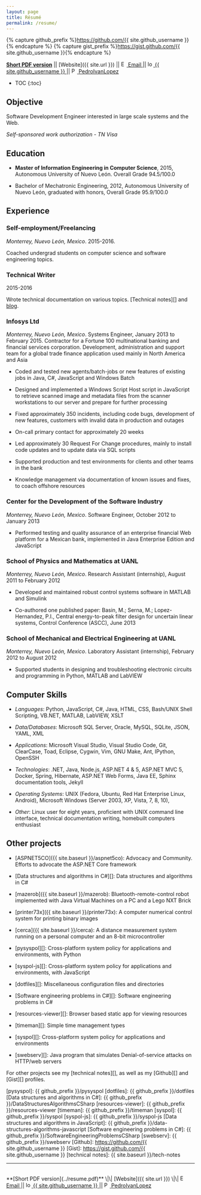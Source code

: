 ```yaml
---
layout: page
title: Résumé
permalink: /resume/
---
```


{% capture github_prefix %}https://github.com/{{ site.github_username }}{% endcapture %}
{% capture gist_prefix %}https://gist.github.com/{{ site.github_username }}{% endcapture %}

**[Short PDF version](../resume.pdf)**  \|\| [Website]({{ site.url }}) \|\| <a href="mailto:{{ site.email }}" alt="Email" title="Email">
    <img class="icon" src="{{ site.baseurl }}/{{ site.images_dir }}/buttons/email.png" alt="Email" title="Email" height="15px" width="15px" />
    <span class="username">Email</span>
</a> || <a href="https://github.com/{{ site.github_username }}" title="lopezpdvn@github.com">
  <img class="icon" src="{{ site.baseurl }}/{{ site.images_dir }}/buttons/github.png" alt="lopezpdvn@github.com" title="lopezpdvn@github.com" height="15px" width="15px" />
  <span class="username">{{ site.github_username }}</span>
</a> || <a href="https://www.linkedin.com/in/pedroivanlopez" alt="PedroIvanLopez@linkedin" title="PedroIvanLopez@linkedin">
  <img class="icon" src="{{ site.baseurl }}/{{ site.images_dir }}/buttons/linkedin.png" alt="PedroIvanLopez@linkedin" title="PedroIvanLopez@linkedin" height="15px" width="15px" />
  <span class="username">PedroIvanLopez</span>
</a>

* TOC
{:toc}

## Objective

Software Development Engineer interested in large scale systems and the Web.

*Self-sponsored work authorization - TN Visa*

## Education

- **Master of Information Engineering in Computer Science**, 2015, Autonomous
  University of Nuevo León.  Overall Grade 94.5/100.0

- Bachelor of Mechatronic Engineering, 2012, Autonomous University of Nuevo
  León, graduated with honors, Overall Grade 95.9/100.0

## Experience

### Self-employment/Freelancing

*Monterrey, Nuevo León, Mexico*. 2015-2016.

Coached undergrad students on computer science and software engineering topics.

### Technical Writer

2015-2016

Wrote technical documentation on various topics. [Technical notes][] and
[blog](http://pedroivanlopez.com/blog).

### Infosys Ltd

*Monterrey, Nuevo León, Mexico*. Systems Engineer, January 2013 to February
2015.  Contractor for a Fortune 100 multinational banking and financial
services corporation. Development, administration and support team for a global
trade finance application used mainly in North America and Asia

- Coded and tested new agents/batch-jobs or new features of existing jobs in
  Java, C#, JavaScript and Windows Batch

- Designed and implemented a Windows Script Host script in JavaScript to
  retrieve scanned image and metadata files from the scanner workstations to
  our server and prepare for further processing

- Fixed approximately 350 incidents, including code bugs, development of new
  features, customers with invalid data in production and outages

- On-call primary contact for approximately 20 weeks

- Led approximately 30 Request For Change procedures, mainly to install code
  updates and to update data via SQL scripts

- Supported production and test environments for clients and other teams in the
  bank

- Knowledge management via documentation of known issues and fixes, to coach
  offshore resources

### Center for the Development of the Software Industry

*Monterrey, Nuevo León, Mexico*.  Software Engineer, October 2012 to January
2013

- Performed testing and quality assurance of an enterprise financial Web
  platform for a Mexican bank, implemented in Java Enterprise Edition and
  JavaScript

### School of Physics and Mathematics at UANL

*Monterrey, Nuevo León, Mexico*. Research Assistant (internship), August 2011
to February 2012

- Developed and maintained robust control systems software in MATLAB and
  Simulink

- Co-authored one published paper: Basin, M.; Serna, M.; Lopez-Hernandez, P.I.,
  Central energy-to-peak filter design for uncertain linear systems, Control
  Conference (ASCC), June 2013

### School of Mechanical and Electrical Engineering at UANL

*Monterrey, Nuevo León, Mexico*.  Laboratory Assistant (internship), February
2012 to August 2012

- Supported students in designing and troubleshooting electronic circuits and
  programming in Python, MATLAB and LabVIEW

## Computer Skills

- *Languages*: Python, JavaScript, C#, Java, HTML, CSS, Bash/UNIX Shell
  Scripting, VB.NET, MATLAB, LabVIEW, XSLT

- *Data/Databases*: Microsoft SQL Server, Oracle, MySQL, SQLite, JSON, YAML,
  XML

- *Applications*: Microsoft Visual Studio, Visual Studio Code, Git, ClearCase,
  Toad, Eclipse, Cygwin, Vim, GNU Make, Ant, IPython, OpenSSH

- *Technologies*: .NET, Java, Node.js, ASP.NET 4 & 5, ASP.NET MVC 5, Docker,
  Spring, Hibernate, ASP.NET Web Forms, Java EE, Sphinx documentation tools,
  Jekyll

- *Operating Systems*: UNIX (Fedora, Ubuntu, Red Hat Enterprise Linux,
  Android), Microsoft Windows (Server 2003, XP, Vista, 7, 8, 10),

- *Other*: Linux user for eight years, proficient with UNIX command line
  interface, technical documentation writing, homebuilt computers enthusiast

## Other projects

- [ASPNET5CO]({{ site.baseurl }}/aspnet5co): Advocacy and Community.  Efforts
  to advocate the ASP.NET Core framework

- [Data structures and algorithms in C#][]: Data structures and algorithms in
  C#

- [mazerob]({{ site.baseurl }}/mazerob): Bluetooth-remote-control robot
  implemented with Java Virtual Machines on a PC and a Lego NXT Brick

- [printer73x]({{ site.baseurl }}/printer73x): A computer numerical control
  system for printing binary images

- [cerca]({{ site.baseurl }}/cerca): A distance measurement system running on a
  personal computer and an 8-bit microcontroller

- [pysyspol][]: Cross-platform system policy for applications and environments,
  with Python

- [syspol-js][]: Cross-platform system policy for applications and
  environments, with JavaScript

- [dotfiles][]: Miscellaneous configuration files and directories

- [Software engineering problems in C#][]: Software engineering problems in C#

- [resources-viewer][]: Browser based static app for viewing resources

- [timeman][]: Simple time management types

- [syspol][]: Cross-platform system policy for applications and environments

- [swebserv][]: Java program that simulates Denial-of-service attacks on
  HTTP/web servers

For other projects see my [technical notes][], as well as my [Github][] and
[Gist][] profiles.

[pysyspol]: {{ github_prefix }}/pysyspol
[dotfiles]: {{ github_prefix }}/dotfiles
[Data structures and algorithms in C#]: {{ github_prefix }}/DataStructuresAlgorithmsCSharp
[resources-viewer]: {{ github_prefix }}/resources-viewer
[timeman]: {{ github_prefix }}/timeman
[syspol]: {{ github_prefix }}/syspol
[syspol-js]: {{ github_prefix }}/syspol-js
[Data structures and algorithms in JavaScript]: {{ github_prefix }}/data-structures-algorithms-javascript
[Software engineering problems in C#]: {{ github_prefix }}/SoftwareEngineeringProblemsCSharp
[swebserv]: {{ github_prefix }}/swebserv
[Github]: https://github.com/{{ site.github_username }}
[Gist]: https://gist.github.com/{{ site.github_username }}
[technical notes]: {{ site.baseurl }}/tech-notes

---

<br/>
**[Short PDF version](../resume.pdf)**  \|\| [Website]({{ site.url }}) \|\| <a href="mailto:{{ site.email }}" alt="Email" title="Email">
    <img class="icon" src="{{ site.baseurl }}/{{ site.images_dir }}/buttons/email.png" alt="Email" title="Email" height="15px" width="15px" />
    <span class="username">Email</span>
</a> || <a href="https://github.com/{{ site.github_username }}" title="lopezpdvn@github.com">
  <img class="icon" src="{{ site.baseurl }}/{{ site.images_dir }}/buttons/github.png" alt="lopezpdvn@github.com" title="lopezpdvn@github.com" height="15px" width="15px" />
  <span class="username">{{ site.github_username }}</span>
</a> || <a href="https://www.linkedin.com/in/pedroivanlopez" alt="PedroIvanLopez@linkedin" title="PedroIvanLopez@linkedin">
  <img class="icon" src="{{ site.baseurl }}/{{ site.images_dir }}/buttons/linkedin.png" alt="PedroIvanLopez@linkedin" title="PedroIvanLopez@linkedin" height="15px" width="15px" />
  <span class="username">PedroIvanLopez</span>
</a>
